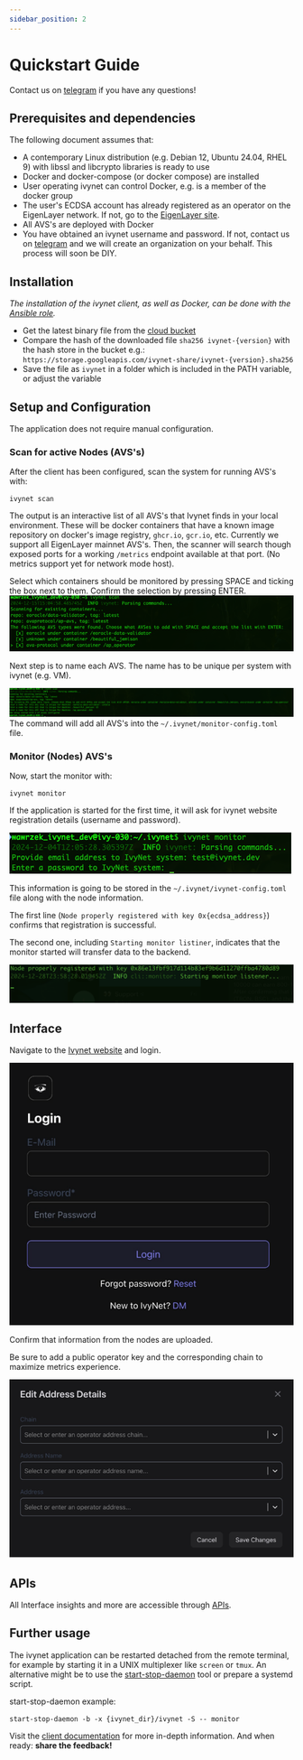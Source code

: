 ```yaml
---
sidebar_position: 2
---
```


# Quickstart Guide

Contact us on [telegram](https://t.me/ivynetdotdev) if you have any questions!

## Prerequisites and dependencies

The following document assumes that:

- A contemporary Linux distribution (e.g. Debian 12, Ubuntu 24.04, RHEL 9) with libssl and libcrypto libraries is ready to use
- Docker and docker-compose (or docker compose) are installed
- User operating ivynet can control Docker, e.g. is a member of the docker group
- The user's ECDSA account has already registered as an operator on the EigenLayer network.
If not, go to the [EigenLayer site](https://docs.eigenlayer.xyz/eigenlayer/operator-guides/operator-installation).
- All AVS's are deployed with Docker
- You have obtained an ivynet username and password. If not, contact us on [telegram](https://t.me/ivynetdotdev) and we will create an organization on your behalf. This process will soon be DIY.  

## Installation

*The installation of the ivynet client, as well as Docker, can be done with the [Ansible role](https://github.com/ivy-net/ivynet-client-ansible).*

* Get the latest binary file from the [cloud bucket](https://storage.googleapis.com/ivynet-share/index.html)
* Compare the hash of the downloaded file `sha256 ivynet-{version}` with the hash store in the bucket e.g.: `https://storage.googleapis.com/ivynet-share/ivynet-{version}.sha256`
* Save the file as `ivynet` in a folder which is included in the PATH variable, or adjust the variable

## Setup and Configuration

The application does not require manual configuration.

### Scan for active Nodes (AVS's) 

After the client has been configured, scan the system for running AVS's with:
```
ivynet scan
```

The output is an interactive list of all AVS's that Ivynet finds in your local environment. These will be docker containers that have a known image repository on docker's image registry, `ghcr.io`, `gcr.io`, etc. Currently we support all EigenLayer mainnet AVS's. Then, the scanner will search though exposed ports for a working `/metrics` endpoint available at that port. (No metrics support yet for network mode host).

Select which containers should be monitored by pressing SPACE and ticking the box next to them.
Confirm the selection by pressing ENTER.
![Screenshot of scan results](./imgs/screens/scan1.png)

Next step is to name each AVS.
The name has to be unique per system with ivynet (e.g. VM).

![Screenshot with added AVS's](./imgs/screens/scan2.png)
The command will add all AVS's into the `~/.ivynet/monitor-config.toml` file.

### Monitor (Nodes) AVS's

Now, start the monitor with:

```
ivynet monitor
```
If the application is started for the first time, it will ask for ivynet website registration details (username and password).

![Screenshot of ivynet asking for login details](./imgs/screens/registration.png)

This information is going to be stored in the `~/.ivynet/ivynet-config.toml` file along with the node information.

The first line (`Node properly registered with key 0x{ecdsa_address}`) confirms that registration is successful.

The second one, including `Starting monitor listiner`, indicates that the monitor started will transfer data to the backend.

![Screenshot of successful registration](./imgs/screens/monitor.png)

## Interface

Navigate to the [Ivynet website](https://metrics.ivynet.dev/login) and login.

![Screenshot of login](./imgs/screens/login3.svg)

Confirm that information from the nodes are uploaded.

Be sure to add a public operator key and the corresponding chain to maximize metrics experience.

![Screenshot of add key](./imgs/screens/key.svg)

## APIs

All Interface insights and more are accessible through [APIs](https://docs.ivynet.dev/docs/client/api_spec).

## Further usage

The ivynet application can be restarted detached from the remote terminal, for example by starting it in a UNIX multiplexer like `screen` or `tmux`.
An alternative might be to use the [start-stop-daemon](https://github.com/daleobrien/start-stop-daemon) tool or prepare a systemd script.

start-stop-daemon example:
```
start-stop-daemon -b -x {ivynet_dir}/ivynet -S -- monitor
```

Visit the [client documentation](./clientDocs.md) for more in-depth information.
And when ready: **share the feedback!**
